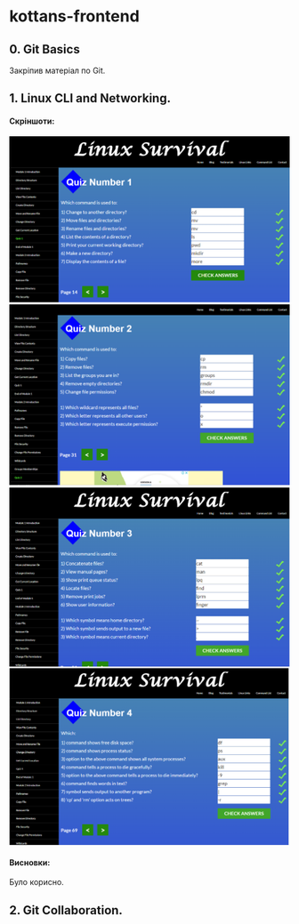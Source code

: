 ﻿# kottans-frontend 

## 0. Git Basics

Закріпив матеріал по Git.

## 1. Linux CLI and Networking.

#### Скріншоти:

<img src = "https://github.com/Sergey-Kali/kottans-frontend/blob/main/task_linux_cli/Quiz%201.png">
<img src = "https://github.com/Sergey-Kali/kottans-frontend/blob/main/task_linux_cli/Quiz%202.png">
<img src = "https://github.com/Sergey-Kali/kottans-frontend/blob/main/task_linux_cli/Quiz%203.png">
<img src = "https://github.com/Sergey-Kali/kottans-frontend/blob/main/task_linux_cli/Quiz%204.png">

#### Висновки:
Було корисно.

## 2. Git Collaboration.








 
